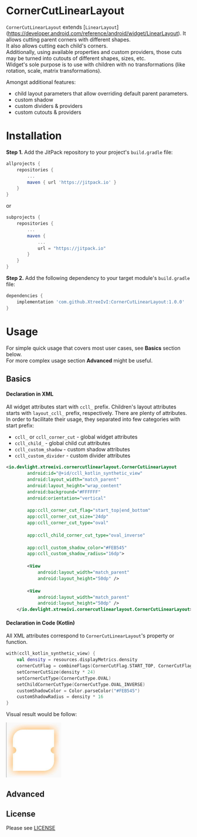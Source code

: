 # CornerCutLinearLayout

`CornerCutLinearLayout` extends [`LinearLayout`]
 (https://developer.android.com/reference/android/widget/LinearLayout). It allows cutting parent corners with different shapes.\
It also allows cutting each child's corners.\
Additionally, using available properties and custom providers, those cuts may be turned into cutouts of different shapes, sizes, etc.\
Widget's sole purpose is to use with children with no transformations (like rotation, scale, matrix transformations).

Amongst additional features:
- child layout parameters that allow overriding default parent parameters.
- custom shadow
- custom dividers & providers
- custom cutouts & providers

# Installation

**Step 1.**  Add the JitPack repository to your project's `build.gradle` file:

```groovy
allprojects {
    repositories {
        ...
        maven { url 'https://jitpack.io' }
    }
}
```

or

```groovy
subprojects {
    repositories {
        ...
        maven {
            ...
            url = "https://jitpack.io"
        }
    }
}
```

**Step 2.**  Add the following dependency to your target module's `build.gradle` file:

```groovy
dependencies {
    implementation 'com.github.XtreeIvI:CornerCutLinearLayout:1.0.0'
}
```

# Usage

For simple quick usage that covers most user cases, see **Basics** section below.\
For more complex usage section **Advanced** might be useful.

## Basics

#### Declaration in XML

All widget attributes start with `ccll_` prefix. Children's layout attributes starts with `layout_ccll_` prefix, respectively. There are plenty of attributes. In order to facilitate their usage, they separated into few categories with start prefix:
- `ccll_` or `ccll_corner_cut` - global widget attributes
- `ccll_child_` - global child cut attributes
- `ccll_custom_shadow` - custom shadow attributes
- `ccll_custom_divider` - custom divider attributes

```xml
<io.devlight.xtreeivi.cornercutlinearlayout.CornerCutLinearLayout
        android:id="@+id/ccll_kotlin_synthetic_view"
        android:layout_width="match_parent"
        android:layout_height="wrap_content"
        android:background="#FFFFFF"
        android:orientation="vertical"

        app:ccll_corner_cut_flag="start_top|end_bottom"
        app:ccll_corner_cut_size="24dp"
        app:ccll_corner_cut_type="oval"

        app:ccll_child_corner_cut_type="oval_inverse"

        app:ccll_custom_shadow_color="#FEB545"
        app:ccll_custom_shadow_radius="16dp">

        <View
            android:layout_width="match_parent"
            android:layout_height="50dp" />

        <View
            android:layout_width="match_parent"
            android:layout_height="50dp" />
    </io.devlight.xtreeivi.cornercutlinearlayout.CornerCutLinearLayout>
```

#### Declaration in Code (Kotlin)

All XML attributes correspond to `CornerCutLinearLayout`'s property or function.

```kotlin
with(ccll_kotlin_synthetic_view) {
    val density = resources.displayMetrics.density
    cornerCutFlag = combineFlags(CornerCutFlag.START_TOP, CornerCutFlag.END_BOTTOM)
    setCornerCutSize(density * 24)
    setCornerCutType(CornerCutType.OVAL)
    setChildCornerCutType(CornerCutType.OVAL_INVERSE)
    customShadowColor = Color.parseColor("#FEB545")
    customShadowRadius = density * 16
}
```
Visual result would be follow:

<img src="/assets/images/first_usage.jpg" width="150" height="150">

## Advanced

## License
Please see [LICENSE](/LICENSE.txt)